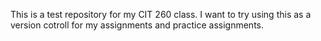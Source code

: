 This is a test repository for my CIT 260 class. 
I want to try using this as a version cotroll for my assignments and practice assignments.
